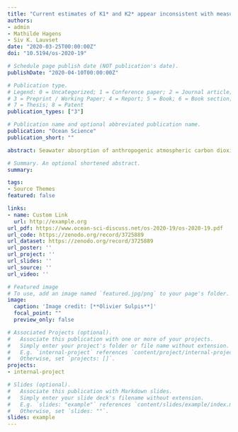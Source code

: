 ```yaml
---
title: "Current estimates of K1* and K2* appear inconsistent with measured CO2 system parameters in cold oceanic regions"
authors:
- admin
- Mathilde Hagens
- Siv K. Lauvset
date: "2020-03-25T00:00:00Z"
doi: "10.5194/os-2020-19"

# Schedule page publish date (NOT publication's date).
publishDate: "2020-04-10T00:00:00Z"

# Publication type.
# Legend: 0 = Uncategorized; 1 = Conference paper; 2 = Journal article;
# 3 = Preprint / Working Paper; 4 = Report; 5 = Book; 6 = Book section;
# 7 = Thesis; 8 = Patent
publication_types: ["3"]

# Publication name and optional abbreviated publication name.
publication: "Ocean Science"
publication_short: ""

abstract: Seawater absorption of anthropogenic atmospheric carbon dioxide (CO<sub>2</sub>) has led to a range of changes in carbonate chemistry, collectively referred to as ocean acidification. Stoichiometric dissociation constants used to convert measured carbonate system variables (pH, _p_CO2, dissolved inorganic carbon, total alkalinity) into globally comparable parameters are crucial for accurately quantifying these changes. The temperature and salinity coefficients of these constants have generally been experimentally derived under controlled laboratory conditions. Here, we use field measurements of carbonate system variables taken from the Global Ocean Data Analysis Project version 2 and the Surface Ocean CO2 Atlas databases to evaluate the temperature dependence of the carbonic acid stoichiometric dissociation constants. By applying a novel iterative procedure to a large dataset of 948 surface water, quality controlled samples where four carbonate system variables were independently measured, we show that the set of equations published by Lueker et al. (2000), currently preferred by the ocean acidification community, overestimates the stoichiometric dissociation constants at low temperatures, below 8&deg;C. We apply these newly derived temperature coefficients to high latitude Argo float and cruise data to quantify the effects on surface water _p_CO2 and calcite saturation states. These findings highlight the critical implications of uncertainty in stoichiometric dissociation constants for future projections of ocean acidification in polar regions, and the need to improve knowledge of what causes the CO<sub>2</sub> system inconsistencies in cold waters.

# Summary. An optional shortened abstract.
summary: 

tags:
- Source Themes
featured: false

links:
- name: Custom Link
  url: http://example.org
url_pdf: https://www.ocean-sci-discuss.net/os-2020-19/os-2020-19.pdf
url_code: https://zenodo.org/record/3725889
url_dataset: https://zenodo.org/record/3725889
url_poster: ''
url_project: ''
url_slides: ''
url_source: ''
url_video: ''

# Featured image
# To use, add an image named `featured.jpg/png` to your page's folder. 
image:
  caption: 'Image credit: [**Olivier Sulpis**]'
  focal_point: ""
  preview_only: false

# Associated Projects (optional).
#   Associate this publication with one or more of your projects.
#   Simply enter your project's folder or file name without extension.
#   E.g. `internal-project` references `content/project/internal-project/index.md`.
#   Otherwise, set `projects: []`.
projects:
- internal-project

# Slides (optional).
#   Associate this publication with Markdown slides.
#   Simply enter your slide deck's filename without extension.
#   E.g. `slides: "example"` references `content/slides/example/index.md`.
#   Otherwise, set `slides: ""`.
slides: example
---
```

